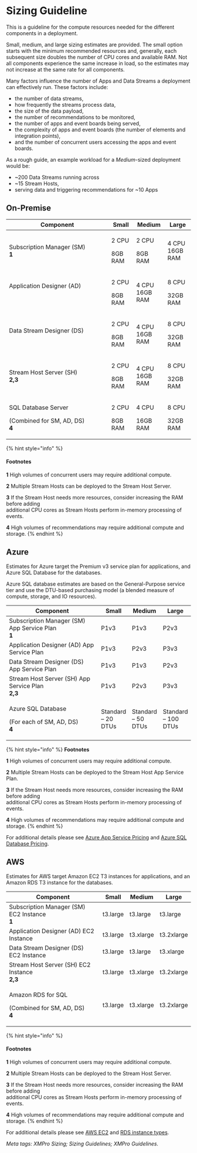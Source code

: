 # Sizing Guideline

This is a guideline for the compute resources needed for the different components in a deployment.

Small, medium, and large sizing estimates are provided. The small option starts with the minimum recommended resources and, generally, each subsequent size doubles the number of CPU cores and available RAM. Not all components experience the same increase in load, so the estimates may not increase at the same rate for all components.

Many factors influence the number of Apps and Data Streams a deployment can effectively run. These factors include:

* the number of data streams,
* how frequently the streams process data,
* the size of the data payload,
* the number of recommendations to be monitored,
* the number of apps and event boards being served,
* the complexity of apps and event boards (the number of elements and integration points),
* and the number of concurrent users accessing the apps and event boards.

As a rough guide, an example workload for a _Medium_-sized deployment would be:

* \~200 Data Streams running across
* \~15 Stream Hosts,
* serving data and triggering recommendations for \~10 Apps

## On-Premise

<table><thead><tr><th width="263">Component</th><th>Small</th><th>Medium</th><th>Large</th></tr></thead><tbody><tr><td>Subscription Manager (SM) <br><strong>1</strong><br></td><td><p>2 CPU</p><p>8GB RAM</p></td><td><p>2 CPU</p><p>8GB RAM</p></td><td>4 CPU<br>16GB RAM</td></tr><tr><td><p>Application Designer (AD)</p><p><br> </p></td><td><p>2 CPU</p><p>8GB RAM</p></td><td>4 CPU<br>16GB RAM</td><td><p>8 CPU</p><p>32GB RAM</p></td></tr><tr><td>Data Stream Designer (DS)<br><br></td><td><p>2 CPU</p><p>8GB RAM</p></td><td>4 CPU<br>16GB RAM</td><td><p>8 CPU</p><p>32GB RAM</p></td></tr><tr><td>Stream Host Server (SH) <br><strong>2,3</strong><br></td><td><p>2 CPU</p><p>8GB RAM</p></td><td>4 CPU<br>16GB RAM</td><td><p>8 CPU</p><p>32GB RAM</p></td></tr><tr><td><p>SQL Database Server </p><p>(Combined for SM, AD, DS) <br><strong>4</strong></p></td><td><p>2 CPU</p><p>8GB RAM</p></td><td><p>4 CPU</p><p>16GB RAM</p></td><td><p>8 CPU</p><p>32GB RAM</p></td></tr></tbody></table>

{% hint style="info" %}
#### **Footnotes**

**1** High volumes of concurrent users may require additional compute.

**2** Multiple Stream Hosts can be deployed to the Stream Host Server.

**3** If the Stream Host needs more resources, consider increasing the RAM before adding\
&#x20;  additional CPU cores as Stream Hosts perform in-memory processing of events.

**4** High volumes of recommendations may require additional compute and storage.
{% endhint %}

## Azure

Estimates for Azure target the Premium v3 service plan for applications, and Azure SQL Database for the databases.

Azure SQL database estimates are based on the General-Purpose service tier and use the DTU-based purchasing model (a blended measure of compute, storage, and IO resources).

<table><thead><tr><th width="257">Component</th><th>Small</th><th>Medium</th><th>Large</th></tr></thead><tbody><tr><td>Subscription Manager (SM) App Service Plan<br><strong>1</strong></td><td>P1v3</td><td>P1v3</td><td>P2v3</td></tr><tr><td>Application Designer (AD) App Service Plan<br></td><td>P1v3</td><td>P2v3</td><td>P3v3</td></tr><tr><td>Data Stream Designer (DS) App Service Plan<br></td><td>P1v3</td><td>P1v3</td><td>P2v3</td></tr><tr><td>Stream Host Server (SH) App Service Plan<br><strong>2,3</strong></td><td>P1v3</td><td>P2v3</td><td>P3v3</td></tr><tr><td><p>Azure SQL Database  </p><p>(For each of SM, AD, DS) <br><strong>4</strong></p></td><td>Standard – 20 DTUs</td><td>Standard – 50 DTUs</td><td>Standard – 100 DTUs</td></tr></tbody></table>

{% hint style="info" %}
**Footnotes**

**1** High volumes of concurrent users may require additional compute.

**2** Multiple Stream Hosts can be deployed to the Stream Host App Service Plan.

**3** If the Stream Host needs more resources, consider increasing the RAM before adding \
&#x20;  additional CPU cores as Stream Hosts perform in-memory processing of events.

**4** High volumes of recommendations may require additional compute and storage.
{% endhint %}

For additional details please see [Azure App Service Pricing](https://azure.microsoft.com/en-au/pricing/details/app-service/windows/) and [Azure SQL Database Pricing](https://azure.microsoft.com/en-au/pricing/details/azure-sql-database/single/#pricing).

## AWS

Estimates for AWS target Amazon EC2 T3 instances for applications, and an Amazon RDS T3 instance for the databases.

<table><thead><tr><th width="264">Component</th><th>Small</th><th>Medium</th><th>Large</th></tr></thead><tbody><tr><td>Subscription Manager (SM) EC2 Instance<br><strong>1</strong></td><td>t3.large</td><td>t3.large</td><td>t3.large</td></tr><tr><td>Application Designer (AD) EC2 Instance<br></td><td>t3.large</td><td>t3.xlarge</td><td>t3.2xlarge</td></tr><tr><td>Data Stream Designer (DS) EC2 Instance<br></td><td>t3.large</td><td>t3.large</td><td>t3.xlarge</td></tr><tr><td>Stream Host Server (SH) EC2 Instance<br><strong>2,3</strong></td><td>t3.large</td><td>t3.xlarge</td><td>t3.2xlarge</td></tr><tr><td><p>Amazon RDS for SQL   </p><p>(Combined for SM, AD, DS) <br><strong>4</strong></p></td><td>t3.large</td><td>t3.xlarge</td><td>t3.2xlarge</td></tr></tbody></table>

{% hint style="info" %}
#### **Footnotes**

**1** High volumes of concurrent users may require additional compute.

**2** Multiple Stream Hosts can be deployed to the Stream Host Server.

**3** If the Stream Host needs more resources, consider increasing the RAM before adding \
&#x20;  additional CPU cores as Stream Hosts perform in-memory processing of events.

**4** High volumes of recommendations may require additional compute and storage.
{% endhint %}

For additional details please see [AWS EC2](https://aws.amazon.com/ec2/instance-types/) and [RDS instance types](https://aws.amazon.com/rds/instance-types/).

_Meta tags: XMPro Sizing; Sizing Guidelines; XMPro Guidelines._
